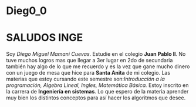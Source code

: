 # Dieg0_0
# SALUDOS INGE 
Soy *Diego Miguel Mamani Cuevas*.
Estudie en el colegio **Juan Pablo ll**.
No tuve muchos logros mas que llegar a 3er lugar en 2do de secundaria también hay algo de lo que me recuerdo y es la vez que gane mucho dinero con un juego de mesa que hice para **Santa Anita** de mi colegio.
Las materias que estoy cursando este semestre son:*Introducción a la programación, Algebra Lineal, Ingles, Matemática Básica.*
Estoy inscrito en la carrera de **Ingeniería en sistemas**.
Lo que espero de la materia aprender muy bien los distintos conceptos para así hacer los algoritmos que desee.
